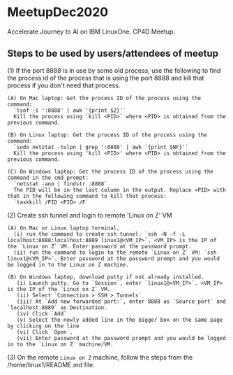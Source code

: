# MeetupDec2020

Accelerate Journey to AI on IBM LinuxOne. CP4D Meetup.

## Steps to be used by users/attendees of meetup

(1) If the port 8888 is in use by some old process, use the following to find the process id of the process that is using the port 8888 and kill that process if you don't need that process.

    (A) On Mac laptop: Get the process ID of the process using the command:
      `lsof -i ':8888' | awk '{print $2}'`
      Kill the process using `kill <PID>` where <PID> is obtained from the previous command.

    (B) On Linux laptop: Get the process ID of the process using the command:
      `sudo netstat -tulpn | grep ':8888' | awk '{print $NF}'`
      Kill the process using 'kill <PID>' where <PID> is obtained from the previous command.

    (C) On Windows laptop: Get the process ID of the process using the command in the cmd prompt:
      `netstat -ano | findstr :8888`
      The PID will be in the last column in the output. Replace <PID> with that in the following command to kill that process:
      `taskkill /PID <PID> /F`

(2) Create ssh tunnel and login to remote 'Linux on Z' VM

    (A) On Mac or Linux laptop terminal,
      (i) run the command to create ssh tunnel: `ssh -N -f -L localhost:8888:localhost:8889 linux1@<VM_IP>`. <VM_IP> is the IP of the `Linux on Z` VM. Enter password at the password prompt.
      (ii) run the command to login to the remote `Linux on Z` VM: `ssh linux1@<VM_IP>`. Enter password at the password prompt and you would be logged in to the Linux on Z machine.

    (B) On Windows laptop, download putty if not already installed.
       (i) Launch putty. Go to `Session`, enter `linux1@<VM_IP>`. <VM_IP> is the IP of the `Linux on Z` VM.
       (ii) Select `Connection > SSH > Tunnels`
       (iii) At `Add new forwarded port:`, enter 8888 as `Source port` and `localhost:8889` as Destination.
       (iv) Click `Add`
       (v) Select the newly added line in the bigger box on the same page by clicking on the line
       (vi) Click `Open`.
       (vii) Enter password at the password prompt and you would be logged in to the `Linux on Z` machine/VM.

(3) On the remote `Linux on Z` machine, follow the steps from the /home/linux1/README.md file.

